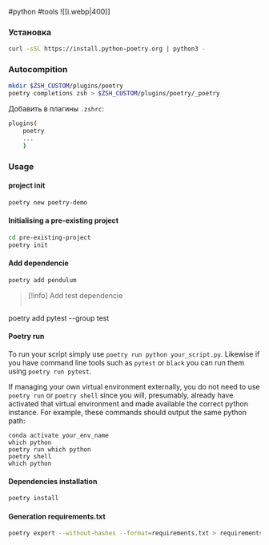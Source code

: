 #python #tools 
![[i.webp|400]]
### Установка
```bash
curl -sSL https://install.python-poetry.org | python3 -
```

### Autocompition
```bash 
mkdir $ZSH_CUSTOM/plugins/poetry
poetry completions zsh > $ZSH_CUSTOM/plugins/poetry/_poetry
```
Добавить в плагины `.zshrc`:
```bash
plugins(
	poetry
	...
	)
```


### Usage
#### project init
```bash
poetry new poetry-demo
```

#### Initialising a pre-existing project
```bash
cd pre-existing-project
poetry init
```

#### Add dependencie
```bash
poetry add pendulum
```
>[!info]
>Add test dependencie
>```bash
poetry add pytest --group test



#### Poetry run
To run your script simply use `poetry run python your_script.py`. Likewise if you have command line tools such as `pytest` or `black` you can run them using `poetry run pytest`.

If managing your own virtual environment externally, you do not need to use `poetry run` or `poetry shell` since you will, presumably, already have activated that virtual environment and made available the correct python instance. For example, these commands should output the same python path:

```shell
conda activate your_env_name
which python
poetry run which python
poetry shell
which python
```

#### Dependencies installation
```bash
poetry install
```

#### Generation requirements.txt
```bash
poetry export --without-hashes --format=requirements.txt > requirements.txt
```
